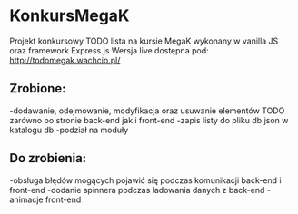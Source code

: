 # KonkursMegaK

Projekt konkursowy TODO lista na kursie MegaK wykonany w vanilla JS oraz framework Express.js
Wersja live dostępna pod: http://todomegak.wachcio.pl/

## Zrobione:

-dodawanie, odejmowanie, modyfikacja oraz usuwanie elementów TODO zarówno po stronie back-end jak i front-end
-zapis listy do pliku db.json w katalogu db
-podział na moduły

## Do zrobienia:

-obsługa błędów mogących pojawić się podczas komunikacji back-end i front-end
-dodanie spinnera podczas ładowania danych z back-end
-animacje front-end
